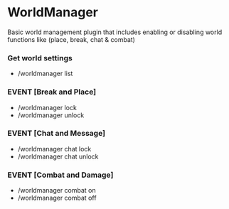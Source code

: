 # WorldManager
Basic world management plugin that includes enabling or disabling world functions like (place, break, chat &amp; combat)

### Get world settings 
- /worldmanager list 

### EVENT [Break and Place]
- /worldmanager lock
- /worldmanager unlock 

### EVENT [Chat and Message]
- /worldmanager chat lock
- /worldmanager chat unlock  

### EVENT [Combat and Damage]
- /worldmanager combat on
- /worldmanager combat off
